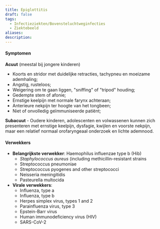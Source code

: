 ```yaml
---
title: Epiglottitis
draft: false
tags:
  - Infectieziekten/Bovensteluchtweginfecties
  - Ziektebeeld
aliases: 
description: 
---
```



#### Symptomen
**Acuut** (meestal bij jongere kinderen)
- Koorts en stridor met duidelijke retracties, tachypneu en moeizame ademhaling;
- Angstig, rusteloos;
- Weigering om te gaan liggen, "sniffing" of "tripod" houding;
- Gedempte stem of afonie;
- Ernstige keelpijn met normale farynx achteraan;
- Anterieure nekpijn ter hoogte van het tongbeen;
- Niet of onvolledig geïmmuniseerde patiënt;

**Subacuut** - Oudere kinderen, adolescenten en volwassenen kunnen zich presenteren met ernstige keelpijn, dysfagie, kwijlen en voorste nekpijn, maar een relatief normaal orofaryngeaal onderzoek en lichte ademnood.

#### Verwekkers
- **Belangrijkste verwekker**: Haemophilus influenzae type b (Hib) 
	- _Staphylococcus aureus_ (including methicillin-resistant strains
	- Streptococcus pneumoniae
	- Streptococcus pyogenes and other streptococci 
	- Neisseria meningitidis
	- Pasteurella multocida
- **Virale verwekkers**:
	- Influenza, type a
	- Influenza, type b 
	- Herpes simplex virus, types 1 and 2 
	- Parainfluenza virus, type 3 
	- Epstein-Barr virus 
	- Human immunodeficiency virus (HIV) 
	- SARS-CoV-2 